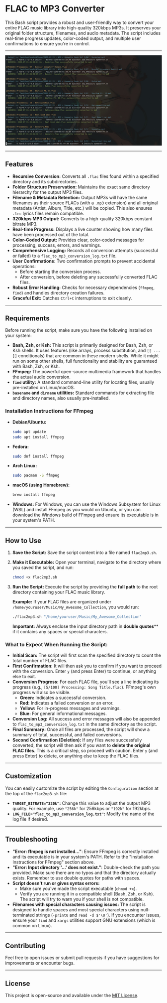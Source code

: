 # FLAC to MP3 Converter

This Bash script provides a robust and user-friendly way to convert your entire FLAC music library into high-quality 320kbps MP3s. It preserves your original folder structure, filenames, and audio metadata. The script includes real-time progress updates, color-coded output, and multiple user confirmations to ensure you're in control.

---

![screenshot](https://github.com/Rinka-Sei/flac2mp3.sh/blob/c2a14454d1b59d16dc036cc8d17acc94c8d72a89/example.jpeg)

---

## Features

* **Recursive Conversion:** Converts all `.flac` files found within a specified directory and its subdirectories.
* **Folder Structure Preservation:** Maintains the exact same directory hierarchy for the output MP3 files.
* **Filename & Metadata Retention:** Output MP3s will have the same filenames as their source FLACs (with a `.mp3` extension) and all original metadata (Artist, Album, Title, etc.) will be copied. This also ensures `.lrc` lyrics files remain compatible.
* **320kbps MP3 Output:** Converts to a high-quality 320kbps constant bitrate MP3.
* **Real-time Progress:** Displays a live counter showing how many files have been processed out of the total.
* **Color-Coded Output:** Provides clear, color-coded messages for processing, success, errors, and warnings.
* **Comprehensive Logging:** Records all conversion attempts (successful or failed) to a `flac_to_mp3_conversion_log.txt` file.
* **User Confirmations:** Two confirmation prompts to prevent accidental operations:
    * Before starting the conversion process.
    * After conversion, before deleting any successfully converted FLAC files.
* **Robust Error Handling:** Checks for necessary dependencies (`ffmpeg`, `find`) and handles directory creation failures.
* **Graceful Exit:** Catches `Ctrl+C` interruptions to exit cleanly.

---

## Requirements

Before running the script, make sure you have the following installed on your system:

* **Bash, Zsh, or Ksh:** This script is primarily designed for Bash, Zsh, or Ksh shells. It uses features (like arrays, process substitution, and `[[ ... ]]` conditionals) that are common in these modern shells. While it might run on some other shells, full functionality and stability are guaranteed with Bash, Zsh, or Ksh.
* **FFmpeg:** The powerful open-source multimedia framework that handles the actual audio conversion.
* **`find` utility:** A standard command-line utility for locating files, usually pre-installed on Linux/macOS.
* **`basename` and `dirname` utilities:** Standard commands for extracting file and directory names, also usually pre-installed.

### Installation Instructions for FFmpeg

* **Debian/Ubuntu:**
    ```bash
    sudo apt update
    sudo apt install ffmpeg
    ```
* **Fedora:**
    ```bash
    sudo dnf install ffmpeg
    ```
* **Arch Linux:**
    ```bash
    sudo pacman -S ffmpeg
    ```
* **macOS (using Homebrew):**
    ```bash
    brew install ffmpeg
    ```
* **Windows:**
    For Windows, you can use the Windows Subsystem for Linux (WSL) and install FFmpeg as you would on Ubuntu, or you can download the Windows build of FFmpeg and ensure its executable is in your system's PATH.

---

## How to Use

1.  **Save the Script:**
    Save the script content into a file named `flac2mp3.sh`.

2.  **Make it Executable:**
    Open your terminal, navigate to the directory where you saved the script, and run:
    ```bash
    chmod +x flac2mp3.sh
    ```

3.  **Run the Script:**
    Execute the script by providing the **full path** to the root directory containing your FLAC music library.

    **Example:**
    If your FLAC files are organized under `/home/youruser/Music/My_Awesome_Collection`, you would run:
    ```bash
    ./flac2mp3.sh "/home/youruser/Music/My_Awesome_Collection"
    ```
    **Important:** Always enclose the input directory path in **double quotes**** if it contains any spaces or special characters.

### What to Expect When Running the Script:

* **Initial Scan:** The script will first scan the specified directory to count the total number of FLAC files.
* **First Confirmation:** It will then ask you to confirm if you want to proceed with the conversion. Enter `y` (and press Enter) to continue, or anything else to exit.
* **Conversion Progress:** For each FLAC file, you'll see a line indicating its progress (e.g., `[5/100] Processing: Song Title.flac`). FFmpeg's own progress will also be visible.
    * **Green:** Indicates a successful conversion.
    * **Red:** Indicates a failed conversion or an error.
    * **Yellow:** For in-progress messages and warnings.
    * **Blue:** For general informational messages.
* **Conversion Log:** All success and error messages will also be appended to `flac_to_mp3_conversion_log.txt` in the same directory as the script.
* **Final Summary:** Once all files are processed, the script will show a summary of total, successful, and failed conversions.
* **Second Confirmation (Deletion):** If any files were successfully converted, the script will then ask if you want to **delete the original FLAC files**. This is a critical step, so proceed with caution. Enter `y` (and press Enter) to delete, or anything else to keep the FLAC files.

---

## Customization

You can easily customize the script by editing the `Configuration` section at the top of the `flac2mp3.sh` file:

* **`TARGET_BITRATE="320k"`:** Change this value to adjust the output MP3 quality. For example, use `"256k"` for 256kbps or `"192k"` for 192kbps.
* **`LOG_FILE="flac_to_mp3_conversion_log.txt"`:** Modify the name of the log file if desired.

---

## Troubleshooting

* **"Error: ffmpeg is not installed..."**: Ensure FFmpeg is correctly installed and its executable is in your system's PATH. Refer to the "Installation Instructions for FFmpeg" section above.
* **"Error: Input directory '...' does not exist."**: Double-check the path you provided. Make sure there are no typos and that the directory actually exists. Remember to use double quotes for paths with spaces.
* **Script doesn't run or gives syntax errors:**
    * Make sure you've made the script executable (`chmod +x`).
    * Verify you are running it in a compatible shell (Bash, Zsh, or Ksh). The script will try to warn you if your shell is not compatible.
* **Filenames with special characters causing issues:** The script is designed to handle spaces and most special characters using null-terminated strings (`-print0` and `read -d $'\0'`). If you encounter issues, ensure your `find` and `xargs` utilities support GNU extensions (which is common on Linux).

---

## Contributing

Feel free to open issues or submit pull requests if you have suggestions for improvements or encounter bugs.

---

## License

This project is open-source and available under the [MIT License](LICENSE).
